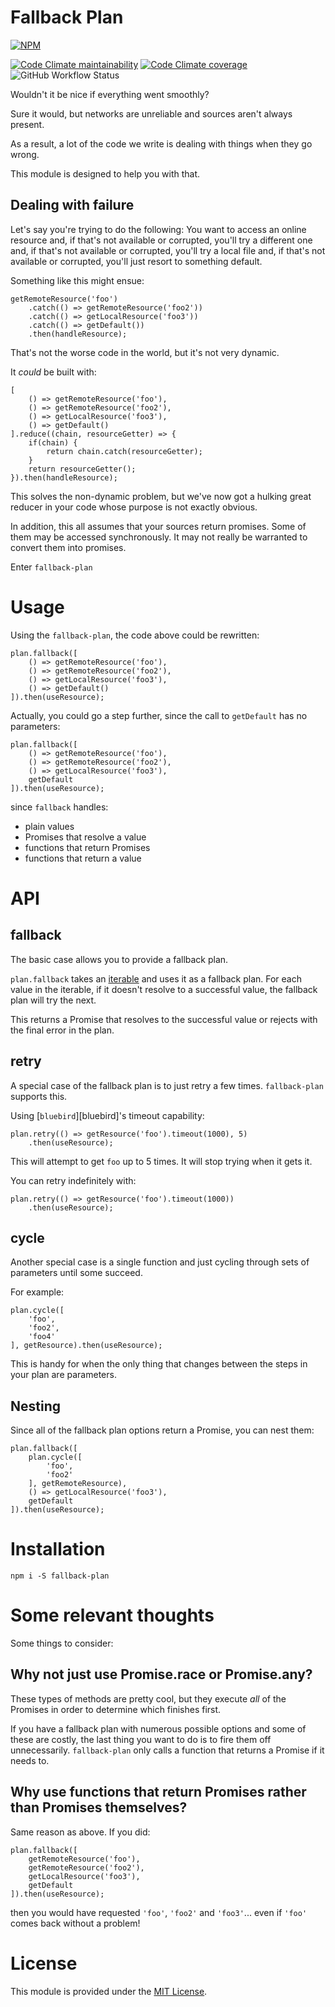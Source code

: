 # Fallback Plan

[![NPM](https://nodei.co/npm/@dancrumb/fallback-plan.png?downloads=true&downloadRank=true&stars=true)](https://nodei.co/npm/@dancrumb/fallback-plan/)

[![Code Climate maintainability](https://img.shields.io/codeclimate/maintainability/dancrumb/fallback-plan?style=for-the-badge)](https://codeclimate.com/github/dancrumb/fallback-plan)
[![Code Climate coverage](https://img.shields.io/codeclimate/coverage/dancrumb/fallback-plan?style=for-the-badge)](https://codeclimate.com/github/dancrumb/fallback-plan/coverage)
![GitHub Workflow Status](https://img.shields.io/github/workflow/status/dancrumb/fallback-plan/Build%20and%20Test?style=for-the-badge)


Wouldn't it be nice if everything went smoothly?

Sure it would, but networks are unreliable and sources aren't always present.

As a result, a lot of the code we write is dealing with things when they go wrong.

This module is designed to help you with that.

## Dealing with failure

Let's say you're trying to do the following: You want to access an online resource and, if that's 
not available or corrupted, you'll try a different one and, if that's not available or corrupted, 
you'll try a local file and, if that's not available or corrupted, you'll just resort to something default.

Something like this might ensue:

```
getRemoteResource('foo')
    .catch(() => getRemoteResource('foo2'))
    .catch(() => getLocalResource('foo3'))
    .catch(() => getDefault())
    .then(handleResource);
```

That's not the worse code in the world, but it's not very dynamic.

It _could_ be built with:

```
[
    () => getRemoteResource('foo'),
    () => getRemoteResource('foo2'),
    () => getLocalResource('foo3'),
    () => getDefault()
].reduce((chain, resourceGetter) => {
    if(chain) {
        return chain.catch(resourceGetter);
    }
    return resourceGetter();
}).then(handleResource);
```
This solves the non-dynamic problem, but we've now got a hulking great reducer in your code
whose purpose is not exactly obvious.

In addition, this all assumes that your sources return promises. Some of them may be accessed
synchronously. It may not really be warranted to convert them into promises.

Enter `fallback-plan`

# Usage

Using the `fallback-plan`, the code above could be rewritten:

```
plan.fallback([
    () => getRemoteResource('foo'),
    () => getRemoteResource('foo2'),
    () => getLocalResource('foo3'),
    () => getDefault()
]).then(useResource);
```

Actually, you could go a step further, since the call to `getDefault` has no parameters:
```
plan.fallback([
    () => getRemoteResource('foo'),
    () => getRemoteResource('foo2'),
    () => getLocalResource('foo3'),
    getDefault
]).then(useResource);
```
since `fallback` handles:

- plain values
- Promises that resolve a value
- functions that return Promises
- functions that return a value

# API

## fallback
The basic case allows you to provide a fallback plan.

`plan.fallback` takes an [iterable][iterable] and uses it as a fallback plan. For each value in
the iterable, if it doesn't resolve to a successful value, the fallback plan will try the next.

This returns a Promise that resolves to the successful value or rejects with the final error in
the plan.

## retry
A special case of the fallback plan is to just retry a few times. `fallback-plan` supports this.

Using [`bluebird`][bluebird]'s timeout capability:

```
plan.retry(() => getResource('foo').timeout(1000), 5)
    .then(useResource);
```

This will attempt to get `foo` up to 5 times. It will stop trying when it gets it.

You can retry indefinitely with:
```
plan.retry(() => getResource('foo').timeout(1000))
    .then(useResource);
```
## cycle
Another special case is a single function and just cycling through sets of parameters until some
succeed.

For example:

```
plan.cycle([
    'foo',
    'foo2',
    'foo4'
], getResource).then(useResource);
```

This is handy for when the only thing that changes between the steps in your plan are parameters.

## Nesting

Since all of the fallback plan options return a Promise, you can nest them:

```
plan.fallback([
    plan.cycle([
        'foo',
        'foo2'
    ], getRemoteResource),
    () => getLocalResource('foo3'),
    getDefault
]).then(useResource);
```

# Installation

```
npm i -S fallback-plan
```

# Some relevant thoughts

Some things to consider:

## Why not just use Promise.race or Promise.any?
These types of methods are pretty cool, but they execute *all* of the Promises in order to determine
which finishes first.

If you have a fallback plan with numerous possible options and some of these are costly, the last thing
you want to do is to fire them off unnecessarily. `fallback-plan` only calls a function
that returns a Promise if it needs to.

## Why use functions that return Promises rather than Promises themselves?
Same reason as above. If you did:

```
plan.fallback([
    getRemoteResource('foo'),
    getRemoteResource('foo2'),
    getLocalResource('foo3'),
    getDefault
]).then(useResource);
```

then you would have requested `'foo'`, `'foo2'` and `'foo3'`... even if `'foo'` comes back 
without a problem!


# License
This module is provided under the [MIT License](MIT).

[MIT]: https://spdx.org/licenses/MIT
[iterable]: https://developer.mozilla.org/en-US/docs/Web/JavaScript/Reference/Iteration_protocols#iterable
